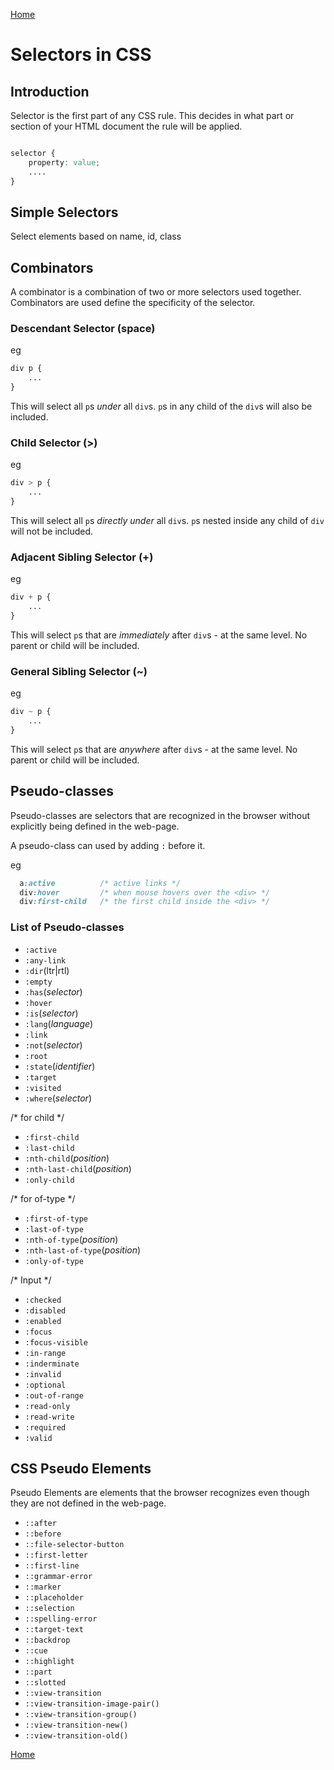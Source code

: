 [Home](./readme.md) 

# Selectors in CSS

## Introduction

Selector is the first part of any CSS rule. This decides in what part or section of your HTML document the rule will be applied.

```css

selector {
    property: value;
    ....
}

```

## Simple Selectors

Select elements based on name, id, class

## Combinators

A combinator is a combination of two or more selectors used together. Combinators are used define the specificity of the selector.

### Descendant Selector (space)

eg
```css
div p {
    ...
}
```
This will select all `p`s *under* all `div`s. `p`s in any child of the `div`s will also be included.

### Child Selector (>)

eg
```css
div > p {
    ...
}
```
This will select all `p`s *directly under* all `div`s. `p`s nested inside any child of `div` will not be included.

### Adjacent Sibling Selector (+)

eg
```css
div + p {
    ...
}
```
This will select `p`s that are *immediately* after `div`s - at the same level. No parent or child will be included.

### General Sibling Selector (~)

eg
```css
div ~ p {
    ...
}
```
This will select `p`s that are *anywhere* after `div`s - at the same level. No parent or child will be included.

## Pseudo-classes

Pseudo-classes are selectors that are recognized in the browser without explicitly being defined in the web-page.

A pseudo-class can used by adding `:` before it.

eg
```css
  a:active          /* active links */
  div:hover         /* when mouse hovers over the <div> */
  div:first-child   /* the first child inside the <div> */
```

### List of Pseudo-classes

* `:active`
* `:any-link`
* `:dir`(ltr|rtl) 
* `:empty`
* `:has`(*selector*)
* `:hover`
* `:is`(*selector*)
* `:lang`(*language*)
* `:link`
* `:not`(*selector*)
* `:root`
* `:state`(*identifier*)
* `:target`
* `:visited`
* `:where`(*selector*)

/* for child */

* `:first-child`
* `:last-child`
* `:nth-child`(*position*)
* `:nth-last-child`(*position*)
* `:only-child`

/* for of-type */

* `:first-of-type`
* `:last-of-type`
* `:nth-of-type`(*position*)
* `:nth-last-of-type`(*position*)
* `:only-of-type`

/* Input */

* `:checked`
* `:disabled`
* `:enabled`
* `:focus`
* `:focus-visible`
* `:in-range`
* `:inderminate`
* `:invalid`
* `:optional`
* `:out-of-range`
* `:read-only`
* `:read-write`
* `:required`
* `:valid`

## CSS Pseudo Elements

Pseudo Elements are elements that the browser recognizes even though they are not defined in the web-page.

* `::after`
* `::before`
* `::file-selector-button`
* `::first-letter`
* `::first-line`
* `::grammar-error`
* `::marker`
* `::placeholder`
* `::selection`
* `::spelling-error`
* `::target-text`
* `::backdrop`
* `::cue`
* `::highlight`
* `::part`
* `::slotted`
* `::view-transition`
* `::view-transition-image-pair()`
* `::view-transition-group()`
* `::view-transition-new()`
* `::view-transition-old()`



[Home](./readme.md)

